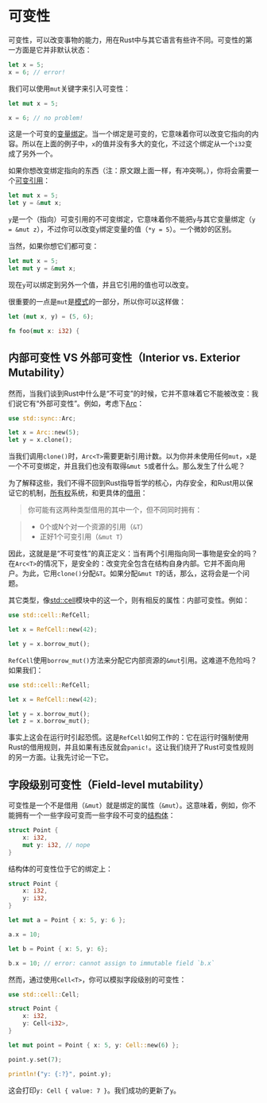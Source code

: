 # 可变性
可变性，可以改变事物的能力，用在Rust中与其它语言有些许不同。可变性的第一方面是它并非默认状态：

```rust
let x = 5;
x = 6; // error!
```

我们可以使用`mut`关键字来引入可变性：

```rust
let mut x = 5;

x = 6; // no problem!
```

这是一个可变的[变量绑定](http://doc.rust-lang.org/nightly/book/variable-bindings.html)。当一个绑定是可变的，它意味着你可以改变它指向的内容。所以在上面的例子中，`x`的值并没有多大的变化，不过这个绑定从一个`i32`变成了另外一个。

如果你想改变绑定指向的东西（注：原文跟上面一样，有冲突啊。），你将会需要一个[可变引用](http://doc.rust-lang.org/nightly/book/references-and-borrowing.html)：

```rust
let mut x = 5;
let y = &mut x;
```

`y`是一个（指向）可变引用的不可变绑定，它意味着你不能把`y`与其它变量绑定（`y = &mut z`），不过你可以改变`y`绑定变量的值（`*y = 5`）。一个微妙的区别。

当然，如果你想它们都可变：

```rust
let mut x = 5;
let mut y = &mut x;
```

现在`y`可以绑定到另外一个值，并且它引用的值也可以改变。

很重要的一点是`mut`是[模式](http://doc.rust-lang.org/nightly/book/patterns.html)的一部分，所以你可以这样做：

```rust
let (mut x, y) = (5, 6);

fn foo(mut x: i32) {
```

## 内部可变性 VS 外部可变性（Interior vs. Exterior Mutability）
然而，当我们谈到Rust中什么是“不可变”的时候，它并不意味着它不能被改变：我们说它有“外部可变性”。例如，考虑下[Arc<T>](http://doc.rust-lang.org/nightly/std/sync/struct.Arc.html)：

```rust
use std::sync::Arc;

let x = Arc::new(5);
let y = x.clone();
```

当我们调用`clone()`时，`Arc<T>`需要更新引用计数。以为你并未使用任何`mut`，`x`是一个不可变绑定，并且我们也没有取得`&mut 5`或者什么。那么发生了什么呢？

为了解释这些，我们不得不回到Rust指导哲学的核心，内存安全，和Rust用以保证它的机制，[所有权](http://doc.rust-lang.org/nightly/book/ownership.html)系统，和更具体的[借用](http://doc.rust-lang.org/nightly/book/borrowing.html#The-Rules)：

> 你可能有这两种类型借用的其中一个，但不同同时拥有：

> * 0个或N个对一个资源的引用（`&T`）
> * 正好1个可变引用（`&mut T`）

因此，这就是是“不可变性”的真正定义：当有两个引用指向同一事物是安全的吗？在`Arc<T>`的情况下，是安全的：改变完全包含在结构自身内部。它并不面向用户。为此，它用`clone()`分配`&T`。如果分配`&mut T`的话，那么，这将会是一个问题。

其它类型，像[std::cell](http://doc.rust-lang.org/nightly/std/cell/)模块中的这一个，则有相反的属性：内部可变性。例如：

```rust
use std::cell::RefCell;

let x = RefCell::new(42);

let y = x.borrow_mut();
```

`RefCell`使用`borrow_mut()`方法来分配它内部资源的`&mut`引用。这难道不危险吗？如果我们：

```rust
use std::cell::RefCell;

let x = RefCell::new(42);

let y = x.borrow_mut();
let z = x.borrow_mut();
```

事实上这会在运行时引起恐慌。这是`RefCell`如何工作的：它在运行时强制使用Rust的借用规则，并且如果有违反就会`panic!`。这让我们绕开了Rust可变性规则的另一方面。让我先讨论一下它。

## 字段级别可变性（Field-level mutability）
可变性是一个不是借用（`&mut`）就是绑定的属性（`&mut`）。这意味着，例如，你不能拥有一个一些字段可变而一些字段不可变的[结构体](https://doc.rust-lang.org/stable/book/structs.html)：

```rust
struct Point {
    x: i32,
    mut y: i32, // nope
}
```

结构体的可变性位于它的绑定上：

```rust
struct Point {
    x: i32,
    y: i32,
}

let mut a = Point { x: 5, y: 6 };

a.x = 10;

let b = Point { x: 5, y: 6};

b.x = 10; // error: cannot assign to immutable field `b.x`
```

然而，通过使用`Cell<T>`，你可以模拟字段级别的可变性：

```rust
use std::cell::Cell;

struct Point {
    x: i32,
    y: Cell<i32>,
}

let mut point = Point { x: 5, y: Cell::new(6) };

point.y.set(7);

println!("y: {:?}", point.y);
```

这会打印`y: Cell { value: 7 }`。我们成功的更新了`y`。
